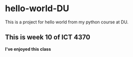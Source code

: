 # hello-world-DU
This is a project for hello world from my python course at DU.

## This is week 10 of ICT 4370
**I've enjoyed this class**
